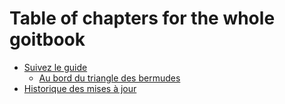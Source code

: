 # Table of chapters for the whole goitbook

* [Suivez le guide](00-VM/README.md)
    * [Au bord du triangle des bermudes](00-VM/00-standards.md)
* [Historique des mises à jour](CHANGES.md)
